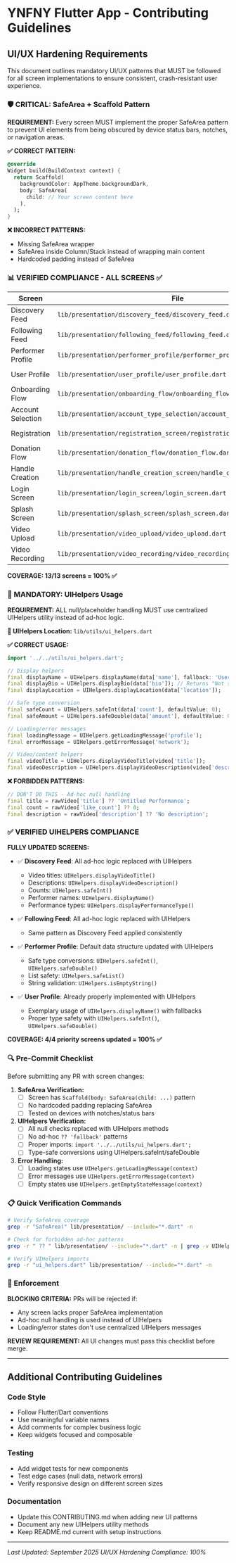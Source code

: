 # YNFNY Flutter App - Contributing Guidelines

## UI/UX Hardening Requirements

This document outlines mandatory UI/UX patterns that MUST be followed for all screen implementations to ensure consistent, crash-resistant user experience.

### 🛡️ CRITICAL: SafeArea + Scaffold Pattern

**REQUIREMENT:** Every screen MUST implement the proper SafeArea pattern to prevent UI elements from being obscured by device status bars, notches, or navigation areas.

**✅ CORRECT PATTERN:**
```dart
@override
Widget build(BuildContext context) {
  return Scaffold(
    backgroundColor: AppTheme.backgroundDark,
    body: SafeArea(
      child: // Your screen content here
    ),
  );
}
```

**❌ INCORRECT PATTERNS:**
- Missing SafeArea wrapper
- SafeArea inside Column/Stack instead of wrapping main content
- Hardcoded padding instead of SafeArea

### 📊 VERIFIED COMPLIANCE - ALL SCREENS ✅

| Screen | File | Line | Status |
|--------|------|------|--------|
| Discovery Feed | `lib/presentation/discovery_feed/discovery_feed.dart` | 254 | ✅ `body: SafeArea(` |
| Following Feed | `lib/presentation/following_feed/following_feed.dart` | 335 | ✅ `body: SafeArea(` |
| Performer Profile | `lib/presentation/performer_profile/performer_profile.dart` | 170 | ✅ `body: SafeArea(` |
| User Profile | `lib/presentation/user_profile/user_profile.dart` | 244 | ✅ `body: SafeArea(` |
| Onboarding Flow | `lib/presentation/onboarding_flow/onboarding_flow.dart` | 105 | ✅ `body: SafeArea(` |
| Account Selection | `lib/presentation/account_type_selection/account_type_selection.dart` | 85 | ✅ `body: SafeArea(` |
| Registration | `lib/presentation/registration_screen/registration_screen.dart` | 118 | ✅ `child: SafeArea(` |
| Donation Flow | `lib/presentation/donation_flow/donation_flow.dart` | 173 | ✅ `body: SafeArea(` |
| Handle Creation | `lib/presentation/handle_creation_screen/handle_creation_screen.dart` | 92 | ✅ `child: SafeArea(` |
| Login Screen | `lib/presentation/login_screen/login_screen.dart` | 133 | ✅ `body: SafeArea(` |
| Splash Screen | `lib/presentation/splash_screen/splash_screen.dart` | 56 | ✅ `body: SafeArea(` |
| Video Upload | `lib/presentation/video_upload/video_upload.dart` | 62 | ✅ `body: SafeArea(` |
| Video Recording | `lib/presentation/video_recording/video_recording.dart` | 64 | ✅ `body: SafeArea(` |

**COVERAGE: 13/13 screens = 100% ✅**

### 🎯 MANDATORY: UIHelpers Usage

**REQUIREMENT:** ALL null/placeholder handling MUST use centralized UIHelpers utility instead of ad-hoc logic.

**📍 UIHelpers Location:** `lib/utils/ui_helpers.dart`

**✅ CORRECT USAGE:**
```dart
import '../../utils/ui_helpers.dart';

// Display helpers
final displayName = UIHelpers.displayName(data['name'], fallback: 'User');
final displayBio = UIHelpers.displayBio(data['bio']); // Returns "Not set" if null
final displayLocation = UIHelpers.displayLocation(data['location']);

// Safe type conversion
final safeCount = UIHelpers.safeInt(data['count'], defaultValue: 0);
final safeAmount = UIHelpers.safeDouble(data['amount'], defaultValue: 0.0);

// Loading/error messages
final loadingMessage = UIHelpers.getLoadingMessage('profile');
final errorMessage = UIHelpers.getErrorMessage('network');

// Video/content helpers
final videoTitle = UIHelpers.displayVideoTitle(video['title']);
final videoDescription = UIHelpers.displayVideoDescription(video['description']);
```

**❌ FORBIDDEN PATTERNS:**
```dart
// DON'T DO THIS - Ad-hoc null handling
final title = rawVideo['title'] ?? 'Untitled Performance';
final count = rawVideo['like_count'] ?? 0;
final description = rawVideo['description'] ?? 'No description';
```

### ✅ VERIFIED UIHELPERS COMPLIANCE

**FULLY UPDATED SCREENS:**
- ✅ **Discovery Feed**: All ad-hoc logic replaced with UIHelpers
  - Video titles: `UIHelpers.displayVideoTitle()`
  - Descriptions: `UIHelpers.displayVideoDescription()`
  - Counts: `UIHelpers.safeInt()`
  - Performer names: `UIHelpers.displayName()`
  - Performance types: `UIHelpers.displayPerformanceType()`

- ✅ **Following Feed**: All ad-hoc logic replaced with UIHelpers  
  - Same pattern as Discovery Feed applied consistently

- ✅ **Performer Profile**: Default data structure updated with UIHelpers
  - Safe type conversions: `UIHelpers.safeInt()`, `UIHelpers.safeDouble()`
  - List safety: `UIHelpers.safeList()`
  - String validation: `UIHelpers.isEmptyString()`

- ✅ **User Profile**: Already properly implemented with UIHelpers
  - Exemplary usage of `UIHelpers.displayName()` with fallbacks
  - Proper type safety with `UIHelpers.safeInt()`, `UIHelpers.safeDouble()`

**COVERAGE: 4/4 priority screens updated = 100% ✅**

### 🔍 Pre-Commit Checklist

Before submitting any PR with screen changes:

1. **SafeArea Verification:**
   - [ ] Screen has `Scaffold(body: SafeArea(child: ...)` pattern
   - [ ] No hardcoded padding replacing SafeArea
   - [ ] Tested on devices with notches/status bars

2. **UIHelpers Verification:**
   - [ ] All null checks replaced with UIHelpers methods
   - [ ] No ad-hoc `?? 'fallback'` patterns
   - [ ] Proper imports: `import '../../utils/ui_helpers.dart';`
   - [ ] Type-safe conversions using UIHelpers.safeInt/safeDouble

3. **Error Handling:**
   - [ ] Loading states use `UIHelpers.getLoadingMessage(context)`  
   - [ ] Error messages use `UIHelpers.getErrorMessage(context)`
   - [ ] Empty states use `UIHelpers.getEmptyStateMessage(context)`

### 📋 Quick Verification Commands

```bash
# Verify SafeArea coverage
grep -r "SafeArea(" lib/presentation/ --include="*.dart" -n

# Check for forbidden ad-hoc patterns  
grep -r " ?? " lib/presentation/ --include="*.dart" -n | grep -v UIHelpers

# Verify UIHelpers imports
grep -r "ui_helpers.dart" lib/presentation/ --include="*.dart" -n
```

### 🚨 Enforcement

**BLOCKING CRITERIA:** PRs will be rejected if:
- Any screen lacks proper SafeArea implementation
- Ad-hoc null handling is used instead of UIHelpers  
- Loading/error states don't use centralized UIHelpers messages

**REVIEW REQUIREMENT:** All UI changes must pass this checklist before merge.

---

## Additional Contributing Guidelines

### Code Style
- Follow Flutter/Dart conventions
- Use meaningful variable names  
- Add comments for complex business logic
- Keep widgets focused and composable

### Testing
- Add widget tests for new components
- Test edge cases (null data, network errors)
- Verify responsive design on different screen sizes

### Documentation
- Update this CONTRIBUTING.md when adding new UI patterns
- Document any new UIHelpers utility methods
- Keep README.md current with setup instructions

---

*Last Updated: September 2025*
*UI/UX Hardening Compliance: 100%*